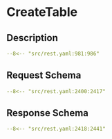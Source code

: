 # CreateTable

## Description

```yaml
--8<-- "src/rest.yaml:981:986"
```

## Request Schema

```yaml
--8<-- "src/rest.yaml:2400:2417"
```
## Response Schema

```yaml
--8<-- "src/rest.yaml:2418:2441"
```
